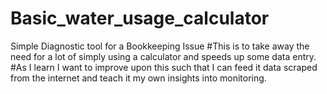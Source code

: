 # Basic_water_usage_calculator
Simple Diagnostic tool for a Bookkeeping Issue
#This is to take away the need for a lot of simply using a calculator and speeds up some data entry.
#As I learn I want to improve upon this such that I can feed it data scraped from the internet and teach it my own insights into monitoring. 
